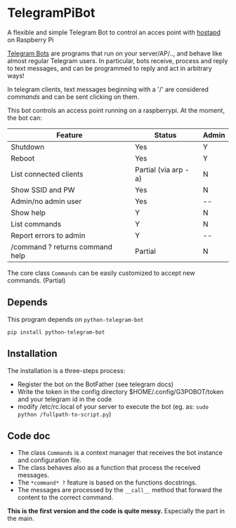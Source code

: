 # TelegramPiBot
A flexible and simple Telegram Bot to control an acces point with [hostapd](https://wireless.wiki.kernel.org/en/users/documentation/hostapd) on Raspberry Pi

[Telegram Bots](https://core.telegram.org/bots) are programs that run on your server/AP/.., and behave like 
almost regular Telegram users.
In particular, bots  receive, process and reply to text messages, and can be programmed to reply and act in arbitrary ways!

In telegram clients, text messages beginning with a '/' are considered  *commands* and can be sent clicking on them.

This bot controls an access point running on a raspberrypi.
At the moment, the bot can:

Feature | Status | Admin
----------| ------------ |------
Shutdown  | Yes| Y
Reboot | Yes|Y
List connected clients | Partial (via arp -a)|N
Show SSID and PW| Yes |N
Admin/no admin user| Yes| --
Show help|Y|N
List commands|Y|N
Report errors to admin|Y|--
/command ? returns command help|Partial |N

The core class `Commands` can be easily customized to accept new commands. (Partial)

## Depends 
This program depends on `python-telegram-bot`

`pip install python-telegram-bot`

## Installation
The installation is a three-steps process:
* Register the bot on the BotFather (see telegram docs)
* Write the token in the config directory $HOME/.config/G3POBOT/token and your telegram id in the code 
* modify /etc/rc.local of your server to execute the bot (eg. as: `sudo python /fullpath-to-script.py`)

## Code doc

* The class `Commands` is a context manager that receives the bot instance and configuration file.
* The class behaves also as a function that process the received messages. 
* The  `*command* ?` feature is based on the functions docstrings.
* The messages are processed by the `__call__` method that forward the content to the correct command.

**This is the first version and the code is quite messy.**
Especially the part in the main.


